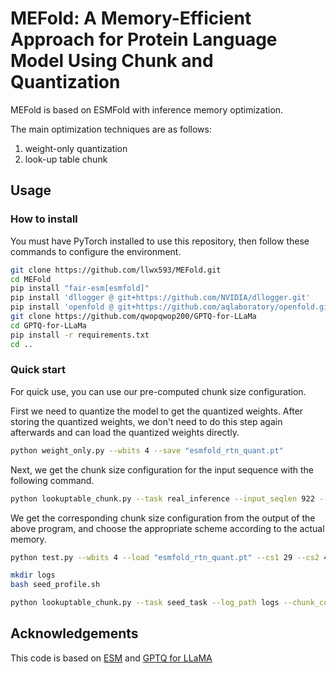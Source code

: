 # MEFold: A Memory-Efficient Approach for Protein Language Model Using Chunk and Quantization

MEFold is based on ESMFold with inference memory optimization.

The main optimization techniques are as follows:
1. weight-only quantization
2. look-up table chunk

## Usage

### How to install
You must have PyTorch installed to use this repository, then follow these commands to configure the environment.

```bash
git clone https://github.com/llwx593/MEFold.git
cd MEFold
pip install "fair-esm[esmfold]"
pip install 'dllogger @ git+https://github.com/NVIDIA/dllogger.git'
pip install 'openfold @ git+https://github.com/aqlaboratory/openfold.git@4b41059694619831a7db195b7e0988fc4ff3a307'
git clone https://github.com/qwopqwop200/GPTQ-for-LLaMa
cd GPTQ-for-LLaMa
pip install -r requirements.txt
cd ..
```

### Quick start
For quick use, you can use our pre-computed chunk size configuration. 

First we need to quantize the model to get the quantized weights. After storing the quantized weights, we don't need to do this step again afterwards and can load the quantized weights directly.

```bash
python weight_only.py --wbits 4 --save "esmfold_rtn_quant.pt"
```

Next, we get the chunk size configuration for the input sequence with the following command.

```bash
python lookuptable_chunk.py --task real_inference --input_seqlen 922 --peak_config peak_config.json
```

We get the corresponding chunk size configuration from the output of the above program, and choose the appropriate scheme according to the actual memory.

```bash
python test.py --wbits 4 --load "esmfold_rtn_quant.pt" --cs1 29 --cs2 461 --cs3 461
```

```bash
mkdir logs
bash seed_profile.sh
```

```bash
python lookuptable_chunk.py --task seed_task --log_path logs --chunk_config chunk_config.json --peak_config peak_config.json
```

## Acknowledgements
This code is based on [ESM](https://github.com/facebookresearch/esm) and [GPTQ for LLaMA](https://github.com/qwopqwop200/GPTQ-for-LLaMa)
